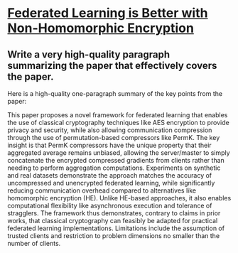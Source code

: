 # [Federated Learning is Better with Non-Homomorphic Encryption](https://arxiv.org/abs/2312.02074)

## Write a very high-quality paragraph summarizing the paper that effectively covers the paper.

 Here is a high-quality one-paragraph summary of the key points from the paper:

This paper proposes a novel framework for federated learning that enables the use of classical cryptography techniques like AES encryption to provide privacy and security, while also allowing communication compression through the use of permutation-based compressors like PermK. The key insight is that PermK compressors have the unique property that their aggregated average remains unbiased, allowing the server/master to simply concatenate the encrypted compressed gradients from clients rather than needing to perform aggregation computations. Experiments on synthetic and real datasets demonstrate the approach matches the accuracy of uncompressed and unencrypted federated learning, while significantly reducing communication overhead compared to alternatives like homomorphic encryption (HE). Unlike HE-based approaches, it also enables computational flexibility like asynchronous execution and tolerance of stragglers. The framework thus demonstrates, contrary to claims in prior works, that classical cryptography can feasibly be adapted for practical federated learning implementations. Limitations include the assumption of trusted clients and restriction to problem dimensions no smaller than the number of clients.
